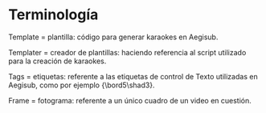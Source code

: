 # Terminología

Template = plantilla: código para generar karaokes en Aegisub.

Templater = creador de plantillas: haciendo referencia al script utilizado para la creación de karaokes.

Tags = etiquetas: referente a las etiquetas de control de Texto utilizadas en Aegisub, como por ejemplo {\bord5\shad3}.

Frame = fotograma: referente a un único cuadro de un video en cuestión.